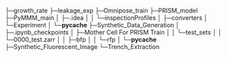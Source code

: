 ├─growth_rate
├─leakage_exp
├─Omnipose_train
├─PRISM_model
├─PyMMM_main
│  ├─.idea
│  │  └─inspectionProfiles
│  ├─converters
│  └─Experiment
│      └─__pycache__
├─Synthetic_Data_Generation
│  ├─.ipynb_checkpoints
│  ├─Mother Cell For PRISM Train
│  │  └─test_sets
│  │      └─0000_test.zarr
│  │          ├─bfp
│  │          └─rfp
│  └─__pycache__
├─Synthetic_Fluorescent_Image
└─Trench_Extraction


